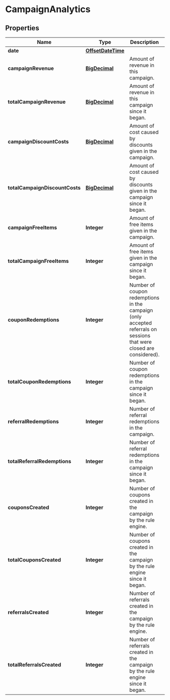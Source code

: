 
# CampaignAnalytics

## Properties
Name | Type | Description | Notes
------------ | ------------- | ------------- | -------------
**date** | [**OffsetDateTime**](OffsetDateTime.md) |  | 
**campaignRevenue** | [**BigDecimal**](BigDecimal.md) | Amount of revenue in this campaign. | 
**totalCampaignRevenue** | [**BigDecimal**](BigDecimal.md) | Amount of revenue in this campaign since it began. | 
**campaignDiscountCosts** | [**BigDecimal**](BigDecimal.md) | Amount of cost caused by discounts given in the campaign. | 
**totalCampaignDiscountCosts** | [**BigDecimal**](BigDecimal.md) | Amount of cost caused by discounts given in the campaign since it began. | 
**campaignFreeItems** | **Integer** | Amount of free items given in the campaign. | 
**totalCampaignFreeItems** | **Integer** | Amount of free items given in the campaign since it began. | 
**couponRedemptions** | **Integer** | Number of coupon redemptions in the campaign (only accepted referrals on sessions that were closed are considered). | 
**totalCouponRedemptions** | **Integer** | Number of coupon redemptions in the campaign since it began. | 
**referralRedemptions** | **Integer** | Number of referral redemptions in the campaign. | 
**totalReferralRedemptions** | **Integer** | Number of referral redemptions in the campaign since it began. | 
**couponsCreated** | **Integer** | Number of coupons created in the campaign by the rule engine. | 
**totalCouponsCreated** | **Integer** | Number of coupons created in the campaign by the rule engine since it began. | 
**referralsCreated** | **Integer** | Number of referrals created in the campaign by the rule engine. | 
**totalReferralsCreated** | **Integer** | Number of referrals created in the campaign by the rule engine since it began. | 



